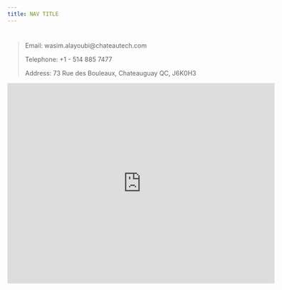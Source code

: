 ```yaml
---
title: NAV TITLE 
---
```

#

<blockquote style="text-align: justify;">
<p>Email: wasim.alayoubi@chateautech.com</p>
<p>Telephone: +1 - 514 885 7477</p>
<p>Address: 73 Rue des Bouleaux, Chateauguay QC, J6K0H3</p>
</blockquote>

<iframe src="https://www.google.com/maps/embed?pb=!1m18!1m12!1m3!1d11214.580239394638!2d-73.7318167!3d45.355976749999996!2m3!1f0!2f0!3f0!3m2!1i1024!2i768!4f13.1!3m3!1m2!1s0x4cc914d1d3bb755d%3A0x12a5e6a2d1723ca!2s73%20Rue%20des%20Bouleaux%2C%20Ch%C3%A2teauguay%2C%20QC%20J6K%204A4!5e0!3m2!1sen!2sca!4v1671930186690!5m2!1sen!2sca" width="600" height="450" style="border:0;" allowfullscreen="" loading="lazy" referrerpolicy="no-referrer-when-downgrade"></iframe>